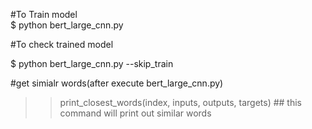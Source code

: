 #To Train model<br>
$ python bert_large_cnn.py

#To check trained model<br>

$ python bert_large_cnn.py --skip_train

#get simialr words(after execute bert_large_cnn.py)<br>

>> print_closest_words(index, inputs, outputs, targets) ## this command will print out similar words
